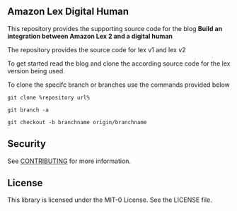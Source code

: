 ## Amazon Lex Digital Human

This repository provides the supporting source code for the blog 
**Build an integration between Amazon Lex 2 and a digital human**

The repository provides the source code for lex v1 and lex v2




To get started read the blog and clone the according source code for the lex version being used.

To clone the specifc branch or branches use the commands provided below

```
git clone %repository url%
```

```
git branch -a
```

```
git checkout -b branchname origin/branchname
```

## Security

See [CONTRIBUTING](CONTRIBUTING.md#security-issue-notifications) for more information.

## License

This library is licensed under the MIT-0 License. See the LICENSE file.

